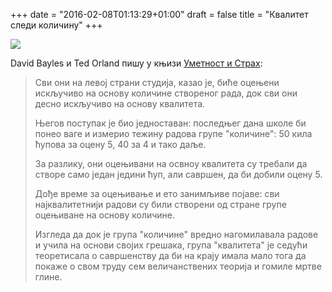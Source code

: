 +++
date = "2016-02-08T01:13:29+01:00"
draft = false
title = "Квалитет следи количину"
+++

<p class="illustration"><img src="/assets/img/wall-relief-64965_640.jpg"/></p>

David Bayles и Ted Orland пишу у књизи [Уметност и Страх](http://www.amazon.com/Art-Fear-Observations-Rewards-Artmaking/dp/0961454733):

> Сви они на левој страни студија, казао је, биће оцењени искључиво на основу количине створеног рада, док сви они десно искључиво на основу квалитета.
>
> Његов поступак је био једноставан: последњег дана школе би понео ваге и измерио тежину радова групе "количине": 50 кила ћупова за оцену 5, 40 за 4 и тако даље.
>
> За разлику, они оцењивани на освноу квалитета су требали да створе само један једини ћуп, али савршен, да би добили оцену 5.
>
> Дође време за оцењивање и ето занимљиве појаве: сви најквалитетнији радови су били створени од стране групе оцењиване на основу количине.
>
> Изгледа да док је група "количине" вредно нагомилавала радове и учила на основи својих грешака, група "квалитета" је седући теоретисала о савршенству да би на крају имала мало тога да покаже о свом труду сем величанствених теорија и гомиле мртве глине.
